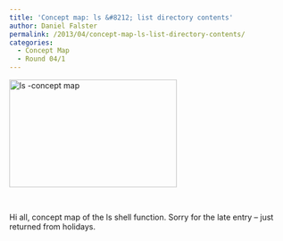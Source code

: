 ```yaml
---
title: 'Concept map: ls &#8212; list directory contents'
author: Daniel Falster
permalink: /2013/04/concept-map-ls-list-directory-contents/
categories:
  - Concept Map
  - Round 04/1
---
```

[<img class="alignnone size-medium wp-image-2068" alt="ls -concept map" src="http://teaching.software-carpentry.org/wp-content/uploads/2013/04/ls-concept-map1-300x193.png" width="300" height="193" />][1]

&nbsp;

Hi all, concept map of the ls shell function. Sorry for the late entry &#8211; just returned from holidays.

&nbsp;

 [1]: http://teaching.software-carpentry.org/wp-content/uploads/2013/04/ls-concept-map1.png
